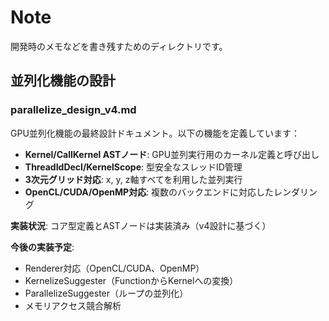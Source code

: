# Note
開発時のメモなどを書き残すためのディレクトリです。

## 並列化機能の設計

### parallelize_design_v4.md
GPU並列化機能の最終設計ドキュメント。以下の機能を定義しています：

- **Kernel/CallKernel ASTノード**: GPU並列実行用のカーネル定義と呼び出し
- **ThreadIdDecl/KernelScope**: 型安全なスレッドID管理
- **3次元グリッド対応**: x, y, z軸すべてを利用した並列実行
- **OpenCL/CUDA/OpenMP対応**: 複数のバックエンドに対応したレンダリング

**実装状況**: コア型定義とASTノードは実装済み（v4設計に基づく）

**今後の実装予定**:
- Renderer対応（OpenCL/CUDA、OpenMP）
- KernelizeSuggester（FunctionからKernelへの変換）
- ParallelizeSuggester（ループの並列化）
- メモリアクセス競合解析